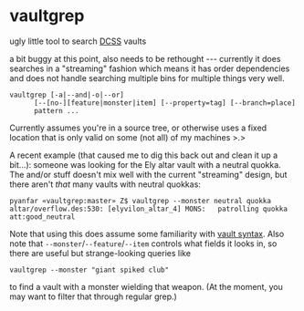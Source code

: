 # vaultgrep
ugly little tool to search [DCSS](http://crawl.develz.org) vaults

a bit buggy at this point, also needs to be rethought --- currently it does
searches in a "streaming" fashion which means it has order dependencies and
does not handle searching multiple bins for multiple things very well.

```
vaultgrep [-a|--and|-o|--or]
	  [--[no-][feature|monster|item] [--property=tag] [--branch=place]
	  pattern ...
```

Currently assumes you're in a source tree, or otherwise uses a fixed
location that is only valid on some (not all) of my machines >.>

A recent example (that caused me to dig this back out and clean it up
a bit...): someone was looking for the Ely altar vault with a neutral
quokka. The and/or stuff doesn't mix well with the current "streaming"
design, but there aren't *that* many vaults with neutral quokkas:

```
pyanfar «vaultgrep:master» Z$ vaultgrep --monster neutral quokka        
altar/overflow.des:530: [elyvilon_altar_4] MONS:   patrolling quokka att:good_neutral
```

Note that using this does assume some familiarity with
[vault syntax](https://github.com/crawl/crawl/blob/master/crawl-ref/docs/develop/levels/syntax.txt).
Also note that `--monster`/`--feature`/`--item` controls what fields it looks
in, so there are useful but strange-looking queries like

```
vaultgrep --monster "giant spiked club"
```

to find a vault with a monster wielding that weapon. (At the moment,
you may want to filter that through regular grep.)
